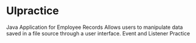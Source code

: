 # UIpractice
Java Application for Employee Records
Allows users to manipulate data saved in a file source through a user interface.
Event and Listener Practice


